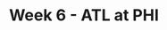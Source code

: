 ---
layout: game
title: Week 6 - ATL at PHI
season: 2010
game_id: 2010_06_ATL_PHI
away_team: ATL
home_team: PHI
---